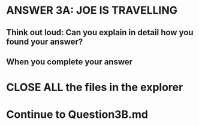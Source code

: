 ANSWER 3A: JOE IS TRAVELLING 
=============================


Think out loud: Can you explain in detail how you found your answer?
-

When you complete your answer 
-

CLOSE ALL the files in the explorer 
=========


Continue to Question3B.md
=========================

